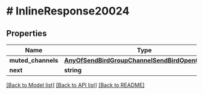 # # InlineResponse20024

## Properties

Name | Type | Description | Notes
------------ | ------------- | ------------- | -------------
**muted_channels** | [**AnyOfSendBirdGroupChannelSendBirdOpenChannel[]**](AnyOfSendBirdGroupChannelSendBirdOpenChannel.md) |  | [optional]
**next** | **string** |  | [optional]

[[Back to Model list]](../../README.md#models) [[Back to API list]](../../README.md#endpoints) [[Back to README]](../../README.md)

